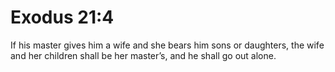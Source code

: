 # Exodus 21:4

If his master gives him a wife and she bears him sons or daughters, the wife and her children shall be her master’s, and he shall go out alone.
